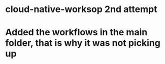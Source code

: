 # cloud-native-worksop 2nd attempt
# Added the workflows in the main folder, that is why it was not picking up 
